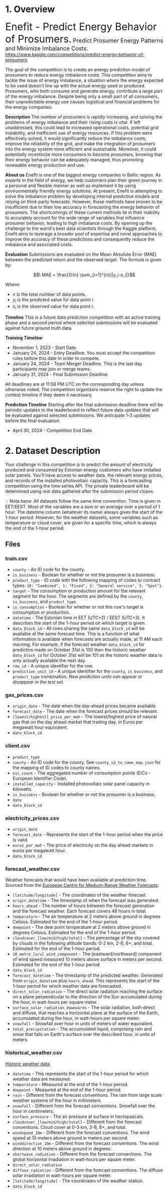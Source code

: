 # 1. Overview
<font size=6>Enefit - Predict Energy Behavior of Prosumers.</font>
<font size=4>Predict Prosumer Energy Patterns and Minimize Imbalance Costs.</font>
https://www.kaggle.com/competitions/predict-energy-behavior-of-prosumers

The goal of the competition is to create an energy prediction model of prosumers to reduce energy imbalance costs. This competition aims to tackle the issue of energy imbalance, a situation where the energy expected to be used doesn't line up with the actual energy used or produced. Prosumers, who both consume and generate energy, contribute a large part of the energy imbalance. Despite being only a small part of all consumers, their unpredictable energy use causes logistical and financial problems for the energy companies.

**Description**
The number of prosumers is rapidly increasing, and solving the problems of energy imbalance and their rising costs is vital. If left unaddressed, this could lead to increased operational costs, potential grid instability, and inefficient use of energy resources. If this problem were effectively solved, it would significantly reduce the imbalance costs, improve the reliability of the grid, and make the integration of prosumers into the energy system more efficient and sustainable. Moreover, it could potentially incentivize more consumers to become prosumers, knowing that their energy behavior can be adequately managed, thus promoting renewable energy production and use.

**About us**
Enefit is one of the biggest energy companies in Baltic region. As experts in the field of energy, we help customers plan their green journey in a personal and flexible manner as well as implement it by using environmentally friendly energy solutions.
At present, Enefit is attempting to solve the imbalance problem by developing internal predictive models and relying on third-party forecasts. However, these methods have proven to be insufficient due to their low accuracy in forecasting the energy behavior of prosumers. The shortcomings of these current methods lie in their inability to accurately account for the wide range of variables that influence prosumer behavior, leading to high imbalance costs. By opening up the challenge to the world's best data scientists through the Kaggle platform, Enefit aims to leverage a broader pool of expertise and novel approaches to improve the accuracy of these predictions and consequently reduce the imbalance and associated costs.

**Evaluation**
Submissions are evaluated on the Mean Absolute Error (MAE) between the predicted return and the observed target. The formula is given by:

$$\ MAE = \frac{1}{n} \sum_{i=1}^{n}{|y_i-x_i|}$$

Where:
- $n$ is the total number of data points.
- $y_i$ is the predicted value for data point i.
- $x_i$ is the observed value for data point i.

**Timeline**
This is a future data prediction competition with an active training phase and a second period where selected submissions will be evaluated against future ground truth data.

**Training Timeline**
- November 1, 2023 - Start Date.
- January 24, 2024 - Entry Deadline. You must accept the competition rules before this date in order to compete.
- January 24, 2024 - Team Merger Deadline. This is the last day participants may join or merge teams.
- January 31, 2024 - Final Submission Deadline.

All deadlines are at 11:59 PM UTC on the corresponding day unless otherwise noted. The competition organizers reserve the right to update the contest timeline if they deem it necessary.

**Prediction Timeline**
Starting after the final submission deadline there will be periodic updates to the leaderboard to reflect future data updates that will be evaluated against selected submissions. We anticipate 1-3 updates before the final evaluation.
- April 30, 2024 - Competition End Date.
# 2. Dataset Description
Your challenge in this competition is to predict the amount of electricity produced and consumed by Estonian energy customers who have installed solar panels. You'll have access to weather data, the relevant energy prices, and records of the installed photovoltaic capacity.
This is a forecasting competition using the time series API. The private leaderboard will be determined using real data gathered after the submission period closes.

💡 Nota bene:
All datasets follow the same time convention. Time is given in EET/EEST. Most of the variables are a sum or an average over a period of 1 hour. The datetime column (whatever its name) always gives the start of the 1-hour period. However, for the weather datasets, some variables such as temperature or cloud cover, are given for a specific time, which is always the end of the 1-hour period.
## Files
### train.csv
- `county` - An ID code for the county.
- `is_business` - Boolean for whether or not the prosumer is a business.
- `product_type` - ID code with the following mapping of codes to contract types: `{0: "Combined", 1: "Fixed", 2: "General service", 3: "Spot"}`.
- `target` - The consumption or production amount for the relevant segment for the hour. The segments are defined by the `county`, `is_business`, and `product_type`.
- `is_consumption` - Boolean for whether or not this row's target is consumption or production.
- `datetime` - The Estonian time in EET (UTC+2) / EEST (UTC+3). It describes the start of the 1-hour period on which target is given.
- `data_block_id` - All rows sharing the same `data_block_id` will be available at the same forecast time. This is a function of what information is available when forecasts are actually made, at 11 AM each morning. For example, if the forecast weather `data_block_id` for predictins made on October 31st is 100 then the historic weather `data_block_id` for October 31st will be 101 as the historic weather data is only actually available the next day.
- `row_id` - A unique identifier for the row.
- `prediction_unit_id` - A unique identifier for the `county`, `is_business`, and `product_type` combination. *New prediction units can appear or disappear in the test set*.
### gas_prices.csv
- `origin_date` - The date when the day-ahead prices became available.
- `forecast_date` - The date when the forecast prices should be relevant.
- `[lowest/highest]_price_per_mwh` - The lowest/highest price of natural gas that on the day ahead market that trading day, in Euros per megawatt hour equivalent.
- `data_block_id`
### client.csv
- `product_type`
- `county` - An ID code for the county. See `county_id_to_name_map.json` for the mapping of ID codes to county names.
- `eic_count` - The aggregated number of consumption points (EICs - European Identifier Code).
- `installed_capacity` - Installed photovoltaic solar panel capacity in kilowatts.
- `is_business` - Boolean for whether or not the prosumer is a business.
- `date`
- `data_block_id`
### electricity_prices.csv
- `origin_date`
- `forecast_date` - Represents the start of the 1-hour period when the price is valid.
- `euros_per_mwh` - The price of electricity on the day ahead markets in euros per megawatt hour.
- `data_block_id`
### forecast_weather.csv
Weather forecasts that would have been available at prediction time. Sourced from the [European Centre for Medium-Range Weather Forecasts](https://codes.ecmwf.int/grib/param-db/?filter=grib2).
- `[latitude/longitude]` - The coordinates of the weather forecast.
- `origin_datetime` - The timestamp of when the forecast was generated.
- `hours_ahead` - The number of hours between the forecast generation and the forecast weather. Each forecast covers 48 hours in total.
- `temperature` - The air temperature at 2 meters above ground in degrees Celsius. Estimated for the end of the 1-hour period.
- `dewpoint` - The dew point temperature at 2 meters above ground in degrees Celsius. Estimated for the end of the 1-hour period.
- `cloudcover_[low/mid/high/total]` - The percentage of the sky covered by clouds in the following altitude bands: 0-2 km, 2-6, 6+, and total. Estimated for the end of the 1-hour period.
- `10_metre_[u/v]_wind_component` - The [eastward/northward] component of wind speed measured 10 meters above surface in meters per second. Estimated for the end of the 1-hour period.
- `data_block_id`
- `forecast_datetime` - The timestamp of the predicted weather. Generated from `origin_datetime` plus `hours_ahead`. This represents the start of the 1-hour period for which weather data are forecasted.
- `direct_solar_radiation` - The direct solar radiation reaching the surface on a plane perpendicular to the direction of the Sun accumulated during the hour, in watt-hours per square meter.
- `surface_solar_radiation_downwards` - The solar radiation, both direct and diffuse, that reaches a horizontal plane at the surface of the Earth, accumulated during the hour, in watt-hours per square meter.
- `snowfall` - Snowfall over hour in units of meters of water equivalent.
- `total_precipitation` - The accumulated liquid, comprising rain and snow that falls on Earth's surface over the described hour, in units of meters.
### historical_weather.csv
[Historic weather data](https://open-meteo.com/en/docs).
- `datetime` - This represents the start of the 1-hour period for which weather data are measured.
- `temperature` - Measured at the end of the 1-hour period.
- `dewpoint` - Measured at the end of the 1-hour period.
- `rain` - Different from the forecast conventions. The rain from large scale weather systems of the hour in millimeters.
- `snowfall` - Different from the forecast conventions. Snowfall over the hour in centimeters.
- `surface_pressure` - The air pressure at surface in hectopascals.
- `cloudcover_[low/mid/high/total]` - Different from the forecast conventions. Cloud cover at 0-3 km, 3-8, 8+, and total.
- `windspeed_10m` - Different from the forecast conventions. The wind speed at 10 meters above ground in meters per second.
- `winddirection_10m` - Different from the forecast conventions. The wind direction at 10 meters above ground in degrees.
- `shortwave_radiation` - Different from the forecast conventions. The global horizontal irradiation in watt-hours per square meter.
- `direct_solar_radiation`
- `diffuse_radiation` - Different from the forecast conventions. The diffuse solar irradiation in watt-hours per square meter.
- `[latitude/longitude]` - The coordinates of the weather station.
- `data_block_id`
